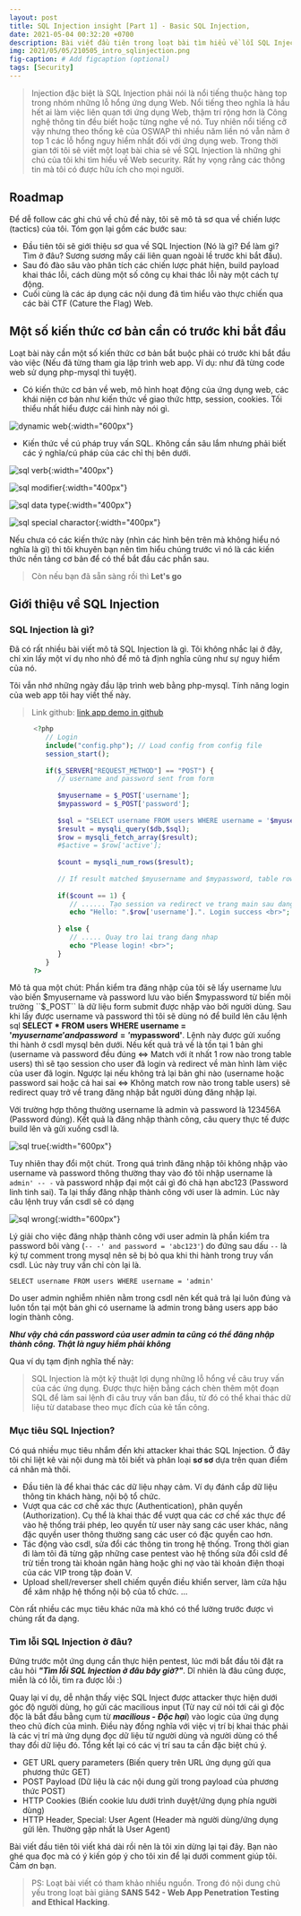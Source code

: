 ```yaml
---
layout: post
title: SQL Injection insight [Part 1] - Basic SQL Injection,
date: 2021-05-04 00:32:20 +0700
description: Bài viết đầu tiên trong loạt bài tìm hiểu về lỗi SQL Injection
img: 2021/05/05/210505_intro_sqlinjection.png
fig-caption: # Add figcaption (optional)
tags: [Security]
---
```

>Injection đặc biệt là SQL Injection phải nói là nổi tiếng thuộc hàng top trong nhóm những lỗ hổng ứng dụng Web. Nổi tiếng theo nghĩa là hầu hết ai làm việc liên quan tới ứng dụng Web, thậm trí rộng hơn là Công nghệ thông tin đều biết hoặc từng nghe về nó. Tuy nhiên nổi tiếng cỡ vậy nhưng theo thống kê của OSWAP thì nhiều năm liền nó vẫn nằm ở top 1 các lỗ hổng nguy hiểm nhất đối với ứng dụng web. Trong thời gian tới tôi sẽ viết một loạt bài chia sẻ về SQL Injection là những ghi chú của tôi khi tìm hiểu về Web security. Rất hy vọng rằng các thông tin mà tôi có được hữu ích cho mọi người.

## Roadmap

Để dễ follow các ghi chú về chủ đề này, tôi sẽ mô tả sơ qua về chiến lược (tactics) của tôi. Tóm gọn lại gồm các bước sau:
* Đầu tiên tôi sẽ giới thiệu sơ qua về SQL Injection (Nó là gì? Để làm gì? Tìm ở đâu? Sương sương mấy cái liên quan ngoài lề trước khi bắt đầu). 
* Sau đó đào sâu vào phân tích các chiến lược phát hiện, build payload khai thác lỗi, cách dùng một số công cụ khai thác lỗi này một cách tự động. 
* Cuối cùng là các áp dụng các nội dung đã tìm hiểu vào thực chiến qua các bài CTF (Cature the Flag) Web.   

## Một số kiến thức cơ bản cần có trước khi bắt đầu

Loạt bài này cần một số kiến thức cơ bản bắt buộc phải có trước khi bắt đầu vào việc (Nếu đã từng tham gia lập trình web app. Ví dụ: như đã từng code web sử dụng php-mysql thì tuyệt).
* Có kiến thức cơ bản về web, mô hình hoạt động của ứng dụng web, các khái niện cơ bản như kiến thức về giao thức http, session, cookies. Tối thiểu nhất hiểu được cái hình này nói gì.

![dynamic web]( {{site.url}}/assets/img/2021/05/05/210505_dynamic_web.png){:width="600px"}


* Kiến thức về cú pháp truy vấn SQL. Không cần sâu lắm nhưng phải biết các ý nghĩa/cú pháp của các chỉ thị bên dưới.

![sql verb]( {{site.url}}/assets/img/2021/05/05/210505_sql_verb.PNG){:width="400px"}

![sql modifier]( {{site.url}}/assets/img/2021/05/05/210505_sql_modifiers.PNG){:width="400px"}

![sql data type]( {{site.url}}/assets/img/2021/05/05/210505_sql_data_type.PNG){:width="400px"}

![sql special charactor]( {{site.url}}/assets/img/2021/05/05/210505_sql_special_charactor.PNG){:width="400px"}

Nếu chưa có các kiến thức này (nhìn các hình bên trên mà không hiểu nó nghĩa là gì) thì tôi khuyên bạn nên tìm hiểu chúng trước vì nó là các kiến thức nền tảng cơ bản để có thể bắt đầu các phần sau. 

>Còn nếu bạn đã sẵn sàng rồi thì **Let's go**

## Giới thiệu về SQL Injection

###  SQL Injection là gì?

Đã có rất nhiều bài viết mô tả SQL Injection là gì. Tôi không nhắc lại ở đây, chỉ xin lấy một ví dụ nho nhỏ để mô tả định nghĩa cũng như sự nguy hiểm của nó. 

Tôi vẫn nhớ những ngày đầu lập trình web bằng php-mysql. Tính năng login của web app tôi hay viết thế này.

>Link github: [link app demo in github](https://github.com/toannai/sql_injection_tutorial/tree/master/tut1)

```php
      <?php
         // Login
         include("config.php"); // Load config from config file
         session_start();
   
         if($_SERVER["REQUEST_METHOD"] == "POST") {
            // username and password sent from form 
            
            $myusername = $_POST['username'];
            $mypassword = $_POST['password']; 
            
            $sql = "SELECT username FROM users WHERE username = '$myusername' and password = '$mypassword'";
            $result = mysqli_query($db,$sql);
            $row = mysqli_fetch_array($result);
            #$active = $row['active'];
            
            $count = mysqli_num_rows($result);
            
            // If result matched $myusername and $mypassword, table row must be 1 row
            
            if($count == 1) {
               // ...... Tạo session va redirect ve trang main sau dang nhap
               echo "Hello: ".$row['username'].". Login success <br>"; 
                 
            } else {
               // ..... Quay tro lai trang dang nhap
               echo "Please login! <br>";
            }
         }
      ?>
```

Mô tả qua một chút: Phần kiểm tra đăng nhập của tôi sẽ lấy username lưu vào biến $myusername và password lưu vào biến $mypassword từ biến môi trường ``$_POST`` là dữ liệu form submit được nhập vào bởi người dùng. Sau khi lấy được username và password thì tôi sẽ dùng nó để build lên câu lệnh sql **SELECT * FROM users WHERE username = '$myusername' and password = '$mypassword'**. Lệnh này được gửi xuống thi hành ở csdl mysql bên dưới. Nếu kết quả trả về là tồn tại 1 bản ghi (username và password đều đúng <=> Match với ít nhất 1 row nào trong table users) thì sẽ tạo session cho user đã login và redirect về màn hình làm việc của user đã login. Ngược lại nếu không trả lại bản ghi nào (username hoặc password sai hoặc cả hai sai <=> Không match row nào trong table users) sẽ redirect quay trở về trang đăng nhập bắt người dùng đăng nhập lại. 

Với trường hợp thông thường username là admin và password là 123456A (Password đúng). Kết quả là đăng nhập thành công, câu query thực tế được build lên và gửi xuống csdl là.

![sql true]( {{site.url}}/assets/img/2021/05/05/210505_truepass.PNG){:width="600px"}

Tuy nhiên thay đổi một chút. Trong quá trình đăng nhập tôi không nhập vào username và password thông thường thay vào đó tôi nhập username là ``admin' -- -`` và password nhập đại một cái gì đó chả hạn abc123 (Password linh tinh sai). Ta lại thấy đăng nhập thành công với user là admin. Lúc này câu lệnh truy vấn csdl sẽ có dạng

![sql wrong]( {{site.url}}/assets/img/2021/05/05/210505_sql_wrongpass.png){:width="600px"}

Lý giải cho việc đăng nhập thành công với user admin là phần kiểm tra password bôi vàng (```-- -' and password = 'abc123'```) do đứng sau dấu ```--``` là ký tự comment trong mysql nên sẽ bị bỏ qua khi thi hành trong truy vấn csdl. Lúc này truy vấn chỉ còn lại là.

```
SELECT username FROM users WHERE username = 'admin'
```

Do user admin nghiễm nhiên nằm trong csdl nên kết quả trả lại luôn đúng và luôn tồn tại một bản ghi có username là admin trong bảng users app báo login thành công.

***Như vậy chả cần password của user admin ta cũng có thể đăng nhập thành công. Thật là nguy hiểm phải không***

Qua ví dụ tạm định nghĩa thế này:

>SQL Injection là một kỹ thuật lợi dụng những lỗ hổng về câu truy vấn của các ứng dụng. Được thực hiện bằng cách chèn thêm một đoạn SQL để làm sai lệnh đi câu truy vấn ban đầu, từ đó có thể khai thác dữ liệu từ database theo mục đích của kẻ tấn công.

### Mục tiêu SQL Injection?

Có quá nhiều mục tiêu nhắm đến khi attacker khai thác SQL Injection. Ở đây tôi chỉ liệt kê vài nội dung mà tôi biết và phân loại **sơ sơ** dựa trên quan điểm cá nhân mà thôi.
* Đầu tiên là để khai thác các dữ liệu nhạy cảm. Ví dụ đánh cắp dữ liệu thông tin khách hàng, nội bộ tổ chức.
* Vượt qua các cơ chế xác thực (Authentication), phân quyền (Authorization). Cụ thể là khai thác để vượt qua các cơ chế xác thực để vào hệ thống trái phép, leo quyền từ user này sang các user khác, nâng đặc quyền user thông thường sang các user có đặc quyền cao hơn.
* Tác động vào csdl, sửa đổi các thông tin trong hệ thống. Trong thời gian đi làm tôi đã từng gặp những case pentest vào hệ thống sửa đổi csld để trừ tiền trong tài khoản ngân hàng hoặc ghi nợ vào tài khoản điện thoại của các VIP trong tập đoàn V.
* Upload shell/reverser shell chiếm quyền điều khiển server, làm cửa hậu để xâm nhập hệ thống nội bộ của tổ chức.
... 

Còn rất nhiều các mục tiêu khác nữa mà khó có thể lường trước được vì chúng rất đa dạng.

### Tìm lỗi SQL Injection ở đâu?

Đứng trước một ứng dụng cần thực hiện pentest, lúc mới bắt đầu tôi đặt ra câu hỏi ***"Tìm lỗi SQL Injection ở đâu bây giờ?"***. Dĩ nhiên là đâu cũng được, miễn là có lỗi, tìm ra được lỗi :)

Quay lại ví dụ, dễ nhận thấy việc SQL Inject được attacker thực hiện dưới góc độ người dùng, họ gửi các macilious input (Từ nay cứ nói tới cái gì độc độc là bắt đầu bằng cụm từ ***macilious - Độc hại***) vào logic của ứng dụng theo chủ đích của mình. Điều này đồng nghĩa với việc vị trí bị khai thác phải là các vị trí mà ứng dụng đọc dữ liệu từ người dùng và người dùng có thể thay đổi dữ liệu đó. Tổng kết lại có các vị trí sau ta cần đặc biệt chú ý.

* GET URL query parameters (Biến query trên URL ứng dụng gửi qua phương thức GET)
* POST Payload (Dữ liệu là các nội dung gửi trong payload của phương thức POST)
* HTTP Cookies (Biến cookie lưu dưới trình duyệt/ứng dụng phía người dùng)
* HTTP Header, Special: User Agent (Header mà người dùng/ứng dụng gửi lên. Thường gặp nhất là User Agent)

Bài viết đầu tiên tôi viết khá dài rồi nên là tôi xin dừng lại tại đây. Bạn nào ghé qua đọc mà có ý kiến góp ý cho tôi xin để lại dưới comment giúp tôi. Cảm ơn bạn.

>PS: Loạt bài viết có tham khảo nhiều nguồn. Trong đó nội dung chủ yếu trong loạt bài giảng **SANS 542 - Web App Penetration Testing and Ethical Hacking**.
